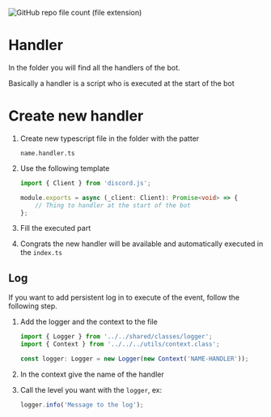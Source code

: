 ![GitHub repo file count (file extension)](https://img.shields.io/github/directory-file-count/Glassait/freePuntosBot/src%2Fmodule%2Ffeature%2Fhandlers?type=file&extension=ts&style=flat-square&label=Handler)

# Handler

In the folder you will find all the handlers of the bot.

Basically a handler is a script who is executed at the start of the bot

# Create new handler

1. Create new typescript file in the folder with the patter
    ```text
    name.handler.ts
    ```
2. Use the following template

    ```typescript
    import { Client } from 'discord.js';

    module.exports = async (_client: Client): Promise<void> => {
        // Thing to handler at the start of the bot
    };
    ```

3. Fill the executed part
4. Congrats the new handler will be available and automatically executed in the `index.ts`

## Log

If you want to add persistent log in to execute of the event, follow the following step.

1. Add the logger and the context to the file

    ```typescript
    import { Logger } from '../../shared/classes/logger';
    import { Context } from '../../../utils/context.class';

    const logger: Logger = new Logger(new Context('NAME-HANDLER'));
    ```

2. In the context give the name of the handler
3. Call the level you want with the `logger`, ex:
    ```typescript
    logger.info('Message to the log');
    ```
